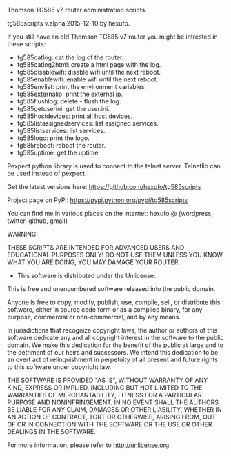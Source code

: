 Thomson TG585 v7 router administration scripts.

tg585scripts v.alpha 2015-12-10 by hexufo.

If you still have an old Thomson TG585 v7 router you might
be intrested in these scripts:

- tg585catlog: cat the log of the router.
- tg585catlog2html: create a html page with the log.
- tg585disablewifi: disable wifi until the next reboot.
- tg585enablewifi: enable wifi until the next reboot.
- tg585envlist: print the environment variables.
- tg585externalip: print the external ip.
- tg585flushlog: delete - flush the log.
- tg585getuserini: get the user.ini.
- tg585hostdevices: print all host devices.
- tg585listassignedservices: list assigned services.
- tg585listservices: list services.
- tg585logo: print the logo.
- tg585reboot: reboot the router.
- tg585uptime: get the uptime.

Pexpect python library is used to connect to the telnet server.
Telnetlib can be used instead of pexpect.

Get the latest versions here:
https://github.com/hexufo/tg585scripts

Project page on PyPI: https://pypi.python.org/pypi/tg585scripts

You can find me in various places on the internet:
hexufo @ {wordpress, twitter, github, gmail}

WARNING:

THESE SCRIPTS ARE INTENDED FOR ADVANCED USERS AND EDUCATIONAL PURPOSES ONLY!
DO NOT USE THEM UNLESS YOU KNOW WHAT YOU ARE DOING, YOU MAY DAMAGE YOUR ROUTER.

- This software is distributed under the Unlicense:

This is free and unencumbered software released into the public domain.

Anyone is free to copy, modify, publish, use, compile, sell, or
distribute this software, either in source code form or as a compiled
binary, for any purpose, commercial or non-commercial, and by any
means.

In jurisdictions that recognize copyright laws, the author or authors
of this software dedicate any and all copyright interest in the
software to the public domain. We make this dedication for the benefit
of the public at large and to the detriment of our heirs and
successors. We intend this dedication to be an overt act of
relinquishment in perpetuity of all present and future rights to this
software under copyright law.

THE SOFTWARE IS PROVIDED "AS IS", WITHOUT WARRANTY OF ANY KIND,
EXPRESS OR IMPLIED, INCLUDING BUT NOT LIMITED TO THE WARRANTIES OF
MERCHANTABILITY, FITNESS FOR A PARTICULAR PURPOSE AND NONINFRINGEMENT.
IN NO EVENT SHALL THE AUTHORS BE LIABLE FOR ANY CLAIM, DAMAGES OR
OTHER LIABILITY, WHETHER IN AN ACTION OF CONTRACT, TORT OR OTHERWISE,
ARISING FROM, OUT OF OR IN CONNECTION WITH THE SOFTWARE OR THE USE OR
OTHER DEALINGS IN THE SOFTWARE.

For more information, please refer to <http://unlicense.org>
